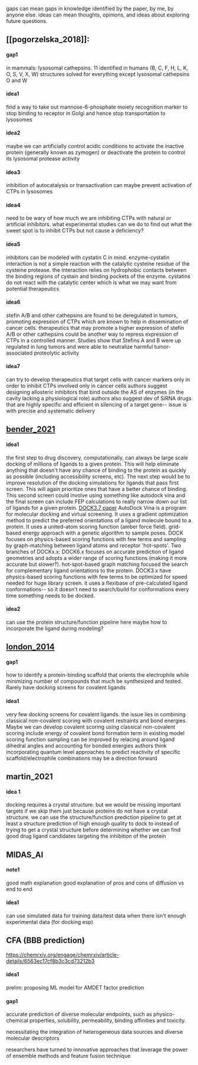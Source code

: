 gaps can mean gaps in knowledge identified by the paper, by me, by anyone else. 
ideas can mean thoughts, opinions, and ideas about exploring future questions. 

## [[pogorzelska_2018]]: 
#### gap1
in mammals: lysosomal cathepsins. 11 identified in humans (B, C, F, H, L, K, O, S, V,  X, W)
structures solved for everything except lysosomal cathepsins O and W

#### idea1
find a way to take out mannose-6-phosphate moiety recognition marker to stop binding to receptor in Golgi and hence stop transportation to lysosomes 

#### idea2 
maybe we can artificially control acidic conditions to activate the inactive protein (generally known as zymogen) or deactivate the protein to control its lysosomal protease activity 

#### idea3
inhibition of autocatalysis or transactivation can maybe prevent activation of CTPs in lysosomes

#### idea4
need to be wary of how much we are inhibiting CTPs with natural or artificial inhibitors. what experimental studies can we do to find out what the sweet spot is to inhibit CTPs but not cause a deficiency? 

#### idea5
inhibitors can be modeled with cystatin C in mind. enzyme-cystatin interaction is not a simple reaction with the catalytic cysteine residue of the cysteine protease. the interaction relies on hydrophobic contacts between the binding regions of cystain and binding pockets of the enzyme. cystatins do not react with the catalytic center which is what we may want from potential therapeutics 

#### idea6 
stefin A/B and other cathepsins are found to be deregulated in tumors, promoting expression of CTPs which are known to help in dissemination of cancer cells. therapeutics that may promote a higher expression of stefin A/B or other cathepsins could be another way to repress expression of CTPs in a controlled manner. 
Studies show that Stefins A and B were up regulated in lung tumors and were able to neutralize harmful tumor-associated proteolytic activity 

#### idea7
can try to develop therapeutics that target cells with cancer markers only in order to inhibit CTPs involved only in cancer cells
authors suggest designing allosteric inhibitors that bind outside the AS of enzymes (in the cavity lacking a physiological role)
authors also suggest dev of SiRNA drugs that are highly specific and efficient in silencing of a target gene-- issue is with precise and systematic delivery 

## [bender_2021](bender_2021)
#### idea1
the first step to drug discovery, computationally, can always be large scale docking of millions of ligands to a given protein. This will help eliminate anything that doesn't have any chance of binding to the protein as quickly as possible (including accessibility screens, etc). The next step would be to improve resolution of the docking simulations for ligands that pass first screen. This will again prioritize ones that have a better chance of binding. This second screen could involve using something like autodock vina and the final screen can include FEP calculations to really narrow down our list of ligands for a given protein. 
[DOCK3.7 paper](https://journals.plos.org/plosone/article?id=10.1371/journal.pone.0075992)
AutoDock Vina is a program for molecular docking and virtual screening. It uses a gradient optimization method to predict the preferred orientations of a ligand molecule bound to a protein. It uses a united-atom scoring function (amber force field). grid-based energy approach with a genetic algorithm to sample poses. 
	DOCK focuses on physics-based scoring functions with few terms and sampling by graph-matching between ligand atoms and receptor 'hot-spots'. Two branches of DOCKx.x: 
		DOCK6.x focuses on accurate prediction of ligand geometries and adopts a wider range of scoring functions (making it more accurate but slower?). hot-spot-based graph matching focused the search for complementary ligand orientations to the protein. 
		DOCK3.x have physics-based scoring functions with few terms to be optimized for speed needed for huge library screen. it uses a flexibase of pre-calculated ligand conformations-- so it doesn't need to search/build for conformations every time something needs to be docked. 
		
#### idea2
can use the protein structure/function pipeline here maybe 
how to incorporate the ligand during modeling?

## [london_2014](london_2014)

#### gap1
how to identify a protein-binding scaffold that orients the electrophile while minimizing number of compounds that much be synthesized and tested. Rarely have docking screens for covalent ligands 

#### idea1
very few docking screens for covalent ligands. the issue lies in combining classical non-covalent scoring with covalent restraints and bond energies. Maybe we can develop covalent scoring using classical non-covalent scoring 
include energy of covalent bond formation term in existing model scoring function 
sampling can be improved by relacing around ligand dihedral angles and accounting for bonded energies 
authors think incorporating quantum level approaches to predict reactivity of specific scaffold/electrophile combinations may be a direction forward

## martin_2021
#### idea 1
docking requires a crystal structure. but we would be missing important targets if we skip them just because proteins do not have a crystal structure. we can use the structure/function prediction pipeline to get at least a structure prediction of high enough quality to dock to instead of trying to get a crystal structure before determining whether we can find good drug ligand candidates targeting the inhibition of the protein 

## MIDAS_AI
#### note1
good math explanation
good explanation of pros and cons of diffusion vs end to end

#### idea1
can use simulated data for training data/test data when there isn't enough experimental data (for docking esp)

## CFA (BBB prediction)
https://chemrxiv.org/engage/chemrxiv/article-details/6563ec17cf8b3c3cd73212b3
#### idea1 
prelim: proposing ML model for AMDET factor prediction 
#### gap1 
accurate prediction of diverse molecular endpoints, such as physico-chemical properties, solubility, permeability, binding affinities and toxicity.

necessitating the integration of heterogeneous data sources and diverse molecular descriptors

researchers have turned to innovative approaches that leverage the power of ensemble methods and feature fusion technique


